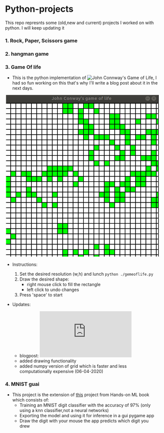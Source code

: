 # Python-projects
This repo represnts some (old,new and current) projects I worked on with python. I will keep updating it

### 1. Rock, Paper, Scissors game

### 2. hangman game 

### 3. Game Of life

   - This is the python implementation of ![John Connway's Game of Life](https://en.wikipedia.org/wiki/Conway%27s_Game_of_Life), I had so fun working on this that's why I'll write a blog post about it in the next days.
   <p align="center"> 
   <img src="https://github.com/Zowlex/Python-projects/blob/master/gameoflife/screenshots/gol2.png">
   </p> 
   
   - Instructions:
      1. Set the desired resolution (w,h) and lunch `python ./gemeoflife.py`
      2. Draw the desired shape: 
         - right mouse click to fill the rectangle
         - left click to undo changes
      3. Press 'space' to start  
   
   - Updates:
      - blogpost: ![link to blogpost](http://fareslassoued.ml/2020/03/21/gameoflife.html)
      - added drawing functionality
      - added numpy version of grid which is faster and less computationally expensive (06-04-2020)
### 4. MNIST guai 
   - This project is the extension of [this](https://github.com/Zowlex/100DaysofMLCode/blob/master/End-to-end%20ML%20project/Classification.ipynb) project from Hands-on ML book which consists of:
      - Training an MNIST digit classifier with the accuracy of 97% (only using a knn classifier,not a neural networks)
      - Exporting the model and using it for inference in a gui pygame app
      - Draw the digit with your mouse the app predicts which digit you drew
      
